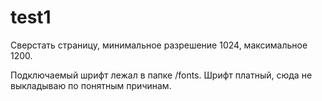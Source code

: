 # test1

Сверстать страницу, минимальное разрешение 1024, максимальное 1200.

Подключаемый шрифт лежал в папке /fonts. Шрифт платный, сюда не выкладываю по понятным причинам.
